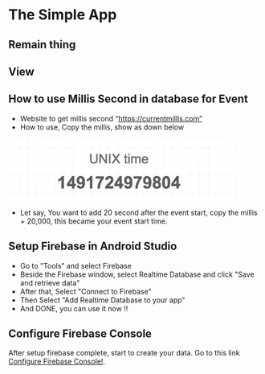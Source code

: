 <h1> The Simple App</h1>

<h2> Remain thing</h2>

## View 


## How to use Millis Second in database for Event
- Website to get millis second “https://currentmillis.com”
- How to use, Copy the millis, show as down below

![Image of Millis to copy](https://github.com/Agmo-Android/TheSimpleLab/blob/master/ScreenShot/ScreenShot_Millis_to_Copy.png)

- Let say, You want to add 20 second after the event start, copy the millis + 20,000, this became your event start time.

## Setup Firebase in Android Studio
- Go to "Tools" and select Firebase
- Beside the Firebase window, select Realtime Database and click "Save and retrieve data"
- After that, Select "Connect to Firebase"
- Then Select "Add Realtime Database to your app"
- And DONE, you can use it now !!

<h2> Configure Firebase Console </h2>

After setup firebase complete, start to create your data. Go to this link 
[Configure Firebase Console!](
https://github.com/Agmo-Android/TheSimpleLab/blob/master/CodeLab/Configure%20Firebase%20Console.md).
